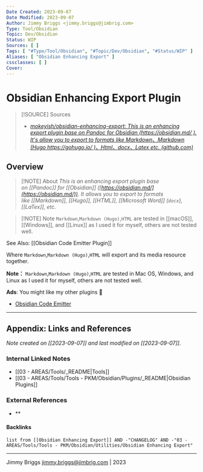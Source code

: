 ```yaml
---
Date Created: 2023-09-07
Date Modified: 2023-09-07
Author: Jimmy Briggs <jimmy.briggs@jimbrig.com>
Type: Tool/Obsidian
Topic: Dev/Obsidian
Status: WIP
Sources: [ ]
Tags: [ "#Type/Tool/Obsidian", "#Topic/Dev/Obsidian", "#Status/WIP" ]
Aliases: [ "Obsidian Enhancing Export" ]
cssclasses: [ ]
Cover:
---
```


# Obsidian Enhancing Export Plugin

> [!SOURCE] Sources
> - *[mokeyish/obsidian-enhancing-export: This is an enhancing export plugin base on Pandoc for Obsidian (https://obsidian.md/ ). It's allow you to export to formats like Markdown、Markdown (Hugo https://gohugo.io/ )、Html、docx、Latex etc. (github.com)](https://github.com/mokeyish/obsidian-enhancing-export)*


## Overview

> [!NOTE] About
> *This is an enhancing export plugin base on [[Pandoc]] for [[Obsidian]] ([https://obsidian.md/](https://obsidian.md/)). It allows you to export to formats like [[Markdown]], [[Hugo]], [[HTML]], [[Microsoft Word]] (`docx`), [[LaTex]], etc.*

> [!NOTE] Note
> `Markdown`,`Markdown (Hugo)`,`HTML` are tested in [[macOS]], [[Windows]], and [[Linux]] as I used it for myself, others are not tested well.

See Also: [[Obsidian Code Emitter Plugin]]



Where `Markdown`,`Markdown (Hugo)`,`HTML` will export and its media resource together.

**Note：** `Markdown`,`Markdown (Hugo)`,`HTML` are tested in Mac OS, Windows, and Linux as I used it for myself, others are not tested well.

**Ads**: You might like my other plugins 🤪

- [Obsidian Code Emitter](https://github.com/mokeyish/obsidian-code-emitter)

***

## Appendix: Links and References

*Note created on [[2023-09-07]] and last modified on [[2023-09-07]].*

### Internal Linked Notes

- [[03 - AREAS/Tools/_README|Tools]]
- [[03 - AREAS/Tools/Tools - PKM/Obsidian/Plugins/_README|Obsidian Plugins]]

### External References

- **

#### Backlinks

```dataview
list from [[Obsidian Enhancing Export]] AND -"CHANGELOG" AND -"03 - AREAS/Tools/Tools - PKM/Obsidian/Utilities/Obsidian Enhancing Export"
```


***

Jimmy Briggs <jimmy.briggs@jimbrig.com> | 2023

